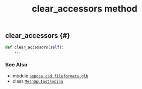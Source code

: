 ﻿---
title: clear_accessors method
second_title: Aspose.CAD for Python via .NET API References
description: 
type: docs
weight: 20
url: /python-net/aspose.cad.fileformats.glb/meshgpuinstancing/clear_accessors/
is_root: false
---

## clear_accessors {#}





```python
def clear_accessors(self):
    ...
```





### See Also
* module [`aspose.cad.fileformats.glb`](../../)
* class [`MeshGpuInstancing`](/cad/python-net/aspose.cad.fileformats.glb/meshgpuinstancing)
